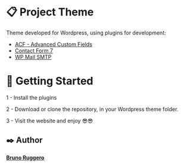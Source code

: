 # 📋 Project Theme

Theme developed for Wordpress, using plugins for development:

- [ACF - Advanced Custom Fields](https://br.wordpress.org/plugins/advanced-custom-fields/)
- [Contact Form 7](https://br.wordpress.org/plugins/contact-form-7/)
- [WP Mail SMTP](https://br.wordpress.org/plugins/wp-mail-smtp/)

# 🚀 Getting Started

1 - Install the plugins

2 - Download or clone the repository, in your Wordpress theme folder.

3 - Visit the website and enjoy 😎😎

## ✒️ Author

[**Bruno Ruggero**](https://github.com/brunoruggero)

<!-- ## ⚓ On-line Project

[Access here](https://wordpress.rrstecnologia.com.br/) -->
